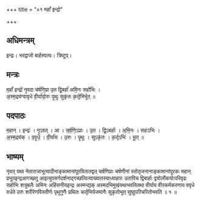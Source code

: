 +++
title = "०१ महाँ इन्द्रो"

+++
## अधिमन्त्रम्
इन्द्रः। भरद्वाजो बार्हस्पत्यः। त्रिष्टुप्।

## मन्त्रः
म॒हाँ इन्द्रो॑ नृ॒वदा च॑र्षणि॒प्रा उ॒त द्वि॒बर्हा॑ अमि॒नः सहो॑भिः ।  
अ॒स्म॒द्र्य॑ग्वावृधे वी॒र्या॑यो॒रुः पृ॒थुः सुकृ॑तः क॒र्तृभि॑र्भूत् ॥

## पदपाठः
म॒हान् । इन्द्रः॑ । नृ॒ऽवत् । आ । च॒र्ष॒णि॒ऽप्राः । उ॒त । द्वि॒ऽबर्हाः॑ । अ॒मि॒नः । सहः॑ऽभिः ।  
अ॒स्म॒द्र्य॑क् । व॒वृ॒धे॒ । वी॒र्या॑य । उ॒रुः । पृ॒थुः । सुऽकृ॑तः । क॒र्तृऽभिः॑ । भू॒त् ॥

## भाष्यम्
नृवत् यथा नेताराजाभूत्यादीनाङ्कामानांपूरयितातद्वत् चर्षणिप्राः चर्षणीनां स्तोतृजनानाङ्कामानांपूरकः महान् प्रभूतइन्द्रआगच्छतु आइत्युपसर्गदर्शनाद्गच्छत्वित्याख्यातस्याध्याहारः उतापिच द्विबार्हाः द्वयोर्लोकयोःपरिवृढः सहोभिः शत्रुबलैः अमिनः अहिंसनीयइन्द्रः अस्मन्द्यक् अस्मदभिमुखंयथाभवतितथा वीर्याय वीरकर्मकरणाय ववृधे वर्धते उरुः शरीरेणविस्तीर्णः पृथुगुणैः प्रथितः कर्तृभिर्यजमानैः सुकृतोभूत् सुष्ठुपरिचरितोभवति ॥ १ ॥